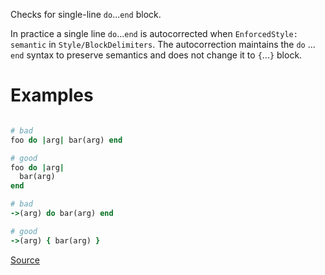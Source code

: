 
Checks for single-line `do`...`end` block.

In practice a single line `do`...`end` is autocorrected when `EnforcedStyle: semantic`
in `Style/BlockDelimiters`. The autocorrection maintains the `do` ... `end` syntax to
preserve semantics and does not change it to `{`...`}` block.

# Examples

```ruby

# bad
foo do |arg| bar(arg) end

# good
foo do |arg|
  bar(arg)
end

# bad
->(arg) do bar(arg) end

# good
->(arg) { bar(arg) }
```

[Source](http://www.rubydoc.info/gems/rubocop/RuboCop/Cop/Style/SingleLineDoEndBlock)